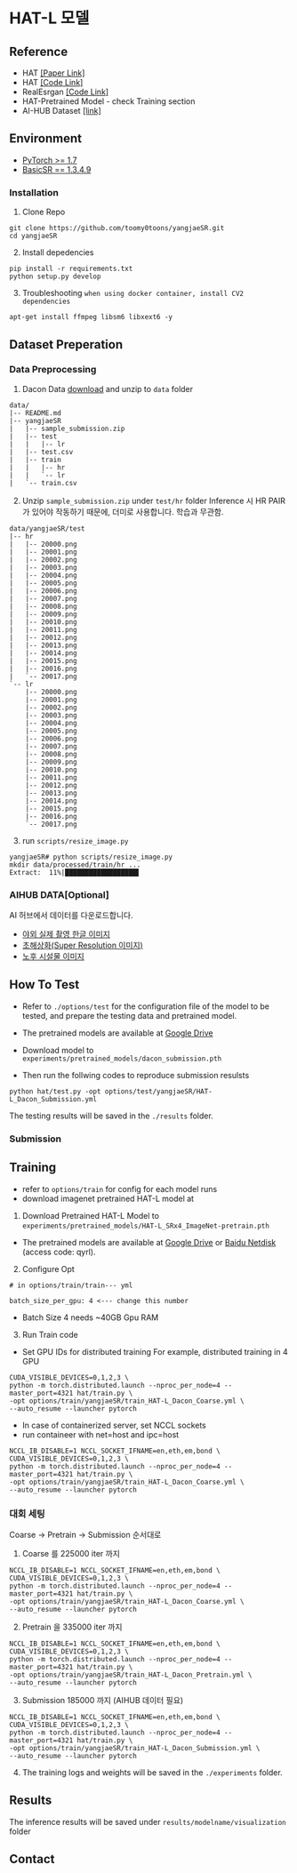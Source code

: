 # HAT-L 모델 


## Reference
- HAT [[Paper Link]](https://arxiv.org/abs/2205.04437)
- HAT [[Code Link]](https://github.com/XPixelGroup/HAT)
- RealEsrgan [[Code Link]](https://github.com/xinntao/Real-ESRGAN)
- HAT-Pretrained Model - check Training section
- AI-HUB Dataset [[link]](https://www.aihub.or.kr/)

## Environment
- [PyTorch >= 1.7](https://pytorch.org/)
- [BasicSR == 1.3.4.9](https://github.com/XPixelGroup/BasicSR/blob/master/INSTALL.md)

### Installation

1. Clone Repo
```
git clone https://github.com/toomy0toons/yangjaeSR.git
cd yangjaeSR
```
2. Install depedencies
```
pip install -r requirements.txt
python setup.py develop
```

3. Troubleshooting
`when using docker container, install CV2 dependencies`
```
apt-get install ffmpeg libsm6 libxext6 -y
```

## Dataset Preperation

### Data Preprocessing


1. Dacon Data [download](https://dacon.io/competitions/official/235977/data) and unzip to `data` folder

```
data/
|-- README.md
|-- yangjaeSR 
|   |-- sample_submission.zip
|   |-- test
|   |   |-- lr
|   |-- test.csv
|   |-- train
|   |   |-- hr
|   |   `-- lr
|   `-- train.csv
```

2. Unzip `sample_submission.zip` under `test/hr` folder
Inference 시 HR PAIR 가 있어야 작동하기 때문에, 더미로 사용합니다. 학습과 무관함.
```
data/yangjaeSR/test
|-- hr
|   |-- 20000.png
|   |-- 20001.png
|   |-- 20002.png
|   |-- 20003.png
|   |-- 20004.png
|   |-- 20005.png
|   |-- 20006.png
|   |-- 20007.png
|   |-- 20008.png
|   |-- 20009.png
|   |-- 20010.png
|   |-- 20011.png
|   |-- 20012.png
|   |-- 20013.png
|   |-- 20014.png
|   |-- 20015.png
|   |-- 20016.png
|   `-- 20017.png
`-- lr
    |-- 20000.png
    |-- 20001.png
    |-- 20002.png
    |-- 20003.png
    |-- 20004.png
    |-- 20005.png
    |-- 20006.png
    |-- 20007.png
    |-- 20008.png
    |-- 20009.png
    |-- 20010.png
    |-- 20011.png
    |-- 20012.png
    |-- 20013.png
    |-- 20014.png
    |-- 20015.png
    |-- 20016.png
    `-- 20017.png
```
3. run `scripts/resize_image.py`
```
yangjaeSR# python scripts/resize_image.py 
mkdir data/processed/train/hr ...
Extract:  11%|██████████████████▌                
```

### AIHUB DATA[Optional]
AI 허브에서 데이터를 다운로드합니다.
- [야외 실제 촬영 한글 이미지](https://www.aihub.or.kr/aihubdata/data/view.do?currMenu=115&topMenu=100&dataSetSn=105)
- [초해상화(Super Resolution 이미지)](https://www.aihub.or.kr/aihubdata/data/view.do?currMenu=115&topMenu=100&dataSetSn=77)
- [노후 시설물 이미지](https://www.aihub.or.kr/aihubdata/data/view.do?currMenu=115&topMenu=100&dataSetSn=166)



## How To Test

- Refer to `./options/test` for the configuration file of the model to be tested, and prepare the testing data and pretrained model.  
- The pretrained models are available at
[Google Drive](https://drive.google.com/drive/folders/1kTieuWJGSmmuuOmXiDvKptsuhCywHs-C?usp=sharing)
- Download model to `experiments/pretrained_models/dacon_submission.pth`

- Then run the follwing codes to reproduce submission resulsts
```
python hat/test.py -opt options/test/yangjaeSR/HAT-L_Dacon_Submission.yml
```
The testing results will be saved in the `./results` folder.

### Submission

## Training
- refer to `options/train` for config for each model runs
- download imagenet pretrained HAT-L model at

1. Download Pretrained HAT-L Model to `experiments/pretrained_models/HAT-L_SRx4_ImageNet-pretrain.pth`
- The pretrained models are available at
[Google Drive](https://drive.google.com/drive/folders/1HpmReFfoUqUbnAOQ7rvOeNU3uf_m69w0?usp=sharing) or [Baidu Netdisk](https://pan.baidu.com/s/1u2r4Lc2_EEeQqra2-w85Xg) (access code: qyrl).  

2. Configure Opt
```
# in options/train/train--- yml

batch_size_per_gpu: 4 <--- change this number

```
- Batch Size 4 needs ~40GB Gpu RAM

3. Run Train code
- Set GPU IDs for distributed training
For example, distributed training in 4 GPU

```
CUDA_VISIBLE_DEVICES=0,1,2,3 \
python -m torch.distributed.launch --nproc_per_node=4 --master_port=4321 hat/train.py \
-opt options/train/yangjaeSR/train_HAT-L_Dacon_Coarse.yml \
--auto_resume --launcher pytorch
```
- In case of containerized server, set NCCL sockets
- run containeer with net=host and ipc=host 
```
NCCL_IB_DISABLE=1 NCCL_SOCKET_IFNAME=en,eth,em,bond \
CUDA_VISIBLE_DEVICES=0,1,2,3 \
python -m torch.distributed.launch --nproc_per_node=4 --master_port=4321 hat/train.py \
-opt options/train/yangjaeSR/train_HAT-L_Dacon_Coarse.yml \
--auto_resume --launcher pytorch
```

### 대회 세팅

Coarse -> Pretrain -> Submission 순서대로

1. Coarse 를 225000 iter 까지

```
NCCL_IB_DISABLE=1 NCCL_SOCKET_IFNAME=en,eth,em,bond \
CUDA_VISIBLE_DEVICES=0,1,2,3 \
python -m torch.distributed.launch --nproc_per_node=4 --master_port=4321 hat/train.py \
-opt options/train/yangjaeSR/train_HAT-L_Dacon_Coarse.yml \
--auto_resume --launcher pytorch
```

2. Pretrain 을 335000 iter 까지

```
NCCL_IB_DISABLE=1 NCCL_SOCKET_IFNAME=en,eth,em,bond \
CUDA_VISIBLE_DEVICES=0,1,2,3 \
python -m torch.distributed.launch --nproc_per_node=4 --master_port=4321 hat/train.py \
-opt options/train/yangjaeSR/train_HAT-L_Dacon_Pretrain.yml \
--auto_resume --launcher pytorch
```

3. Submission 185000 까지 (AIHUB 데이터 필요)

```
NCCL_IB_DISABLE=1 NCCL_SOCKET_IFNAME=en,eth,em,bond \
CUDA_VISIBLE_DEVICES=0,1,2,3 \
python -m torch.distributed.launch --nproc_per_node=4 --master_port=4321 hat/train.py \
-opt options/train/yangjaeSR/train_HAT-L_Dacon_Submission.yml \
--auto_resume --launcher pytorch
```

4. The training logs and weights will be saved in the `./experiments` folder.

## Results
The inference results will be saved under `results/modelname/visualization` folder

## Contact